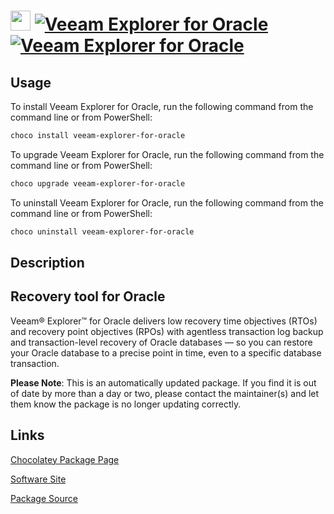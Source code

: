 ﻿# <img src="https://cdn.jsdelivr.net/gh/mkevenaar/chocolatey-packages@81eadd12de9d8a24796945af00e35f86ebc48d08/icons/veeam-explorer-for-oracle.png" width="32" height="32"/> [![Veeam Explorer for Oracle](https://img.shields.io/chocolatey/v/veeam-explorer-for-oracle.svg?label=Veeam+Explorer+for+Oracle)](https://chocolatey.org/packages/veeam-explorer-for-oracle) [![Veeam Explorer for Oracle](https://img.shields.io/chocolatey/dt/veeam-explorer-for-oracle.svg)](https://chocolatey.org/packages/veeam-explorer-for-oracle)

## Usage
To install Veeam Explorer for Oracle, run the following command from the command line or from PowerShell:
```powershell
choco install veeam-explorer-for-oracle
```

To upgrade Veeam Explorer for Oracle, run the following command from the command line or from PowerShell:
```powershell
choco upgrade veeam-explorer-for-oracle
```

To uninstall Veeam Explorer for Oracle, run the following command from the command line or from PowerShell:
```powershell
choco uninstall veeam-explorer-for-oracle
```

## Description
## Recovery tool for Oracle

Veeam® Explorer™ for Oracle delivers low recovery time objectives (RTOs) and recovery point objectives (RPOs) with agentless transaction log backup and transaction-level recovery of Oracle databases — so you can restore your Oracle database to a precise point in time, even to a specific database transaction.

**Please Note**: This is an automatically updated package. If you find it is
out of date by more than a day or two, please contact the maintainer(s) and
let them know the package is no longer updating correctly.


## Links
[Chocolatey Package Page](https://chocolatey.org/packages/veeam-explorer-for-oracle)

[Software Site](http://www.veeam.com/)

[Package Source](https://github.com/mkevenaar/chocolatey-packages/tree/master/automatic/veeam-explorer-for-oracle)

